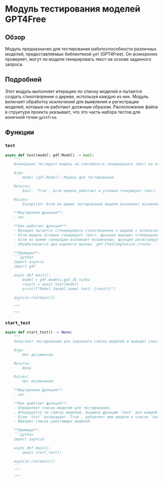 # Модуль тестирования моделей GPT4Free

## Обзор

Модуль предназначен для тестирования работоспособности различных моделей, предоставляемых библиотекой `g4f` (GPT4Free). Он асинхронно проверяет, могут ли модели генерировать текст на основе заданного запроса.

## Подробней

Этот модуль выполняет итерацию по списку моделей и пытается создать стихотворение о дереве, используя каждую из них. Модуль включает обработку исключений для выявления и регистрации моделей, которые не работают должным образом. Расположение файла в структуре проекта указывает, что это часть набора тестов для конечной точки `gpt4free`.

## Функции

### `test`

```python
async def test(model: g4f.Model) -> bool:
    """
    Асинхронно тестирует модель на способность генерировать текст на основе заданного запроса.

    Args:
        model (g4f.Model): Модель для тестирования.

    Returns:
        bool: `True`, если модель работает и успешно генерирует текст, `False` в противном случае.

    Raises:
        Exception: Если во время тестирования модели возникает исключение.

    **Внутренние функции**:
    - нет

    **Как работает функция**:
    - Функция пытается сгенерировать стихотворение о дереве с использованием предоставленной модели через асинхронный вызов `g4f.ChatCompletion.create` или `g4f.ChatCompletion.create_async`.
    - Если модель успешно генерирует текст, функция выводит сгенерированный текст и возвращает `True`.
    - Если во время генерации возникает исключение, функция регистрирует ошибку, указывает, какая модель не работает, и возвращает `False`.
    - Обрабатываются два варианта вызова `g4f.ChatCompletion.create` - синхронный и асинхронный, чтобы обеспечить совместимость с разными типами моделей.

    **Примеры**:
    ```python
    import asyncio
    import g4f

    async def main():
        model = g4f.models.gpt_35_turbo
        result = await test(model)
        print(f"Model {model.name} test: {result}")

    asyncio.run(main())
    ```
    """
    ...
```

### `start_test`

```python
async def start_test() -> None:
    """
    Запускает тестирование для заданного списка моделей и выводит список работающих моделей.

    Args:
        Нет аргументов.

    Returns:
        None

    Raises:
        Нет исключений.

    **Внутренние функции**:
    - нет

    **Как работает функция**:
    - Определяет список моделей для тестирования.
    - Итерируется по списку моделей, вызывая функцию `test` для каждой модели.
    - Если `test` возвращает `True`, добавляет имя модели в список `models_working`.
    - Выводит список работающих моделей.

    **Примеры**:
    ```python
    import asyncio

    async def main():
        await start_test()

    asyncio.run(main())
    ```
    """
    ...
```
